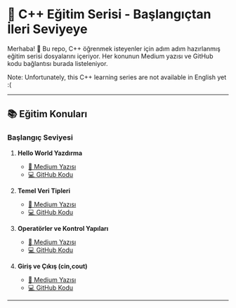 # 🚀 C++ Eğitim Serisi - Başlangıçtan İleri Seviyeye

Merhaba! 👋 Bu repo, C++ öğrenmek isteyenler için adım adım hazırlanmış eğitim serisi dosyalarını içeriyor. Her konunun Medium yazısı ve GitHub kodu bağlantısı burada listeleniyor.

Note: Unfortunately, this C++ learning series are not available in English yet :(

---

## 📚 Eğitim Konuları

### Başlangıç Seviyesi

1. **Hello World Yazdırma**  
   - [📖 Medium Yazısı](https://medium.com/@emregokgedik/c-a-giri%C5%9F-ve-kurulum-9f6fe930029b)  
   - [💻 GitHub Kodu](https://github.com/emregokgedik/baslangictan-ileri-seviyeye-cpp/tree/main/01_helloworld)

2. **Temel Veri Tipleri**  
   - [📖 Medium Yazısı](https://medium.com/@emregokgedik/c-temelleri-de%C4%9Fi%C5%9Fkenler-ve-veri-tipleriyle-tan%C4%B1%C5%9F%C4%B1n-8ffca606d721)  
   - [💻 GitHub Kodu](https://github.com/emregokgedik/baslangictan-ileri-seviyeye-cpp/tree/main/02_variables_basics)

3. **Operatörler ve Kontrol Yapıları**  
   - [📖 Medium Yazısı](https://medium.com/@emregokgedik/c-ta-i%CC%87lerliyoruz-operat%C3%B6rler-ve-kontrol-yap%C4%B1lar%C4%B1-489eeda56ba5)  
   - [💻 GitHub Kodu](https://github.com/emregokgedik/baslangictan-ileri-seviyeye-cpp/tree/main/03_operators_and_control_structures)

4. **Giriş ve Çıkış (cin,cout)**  
   - [📖 Medium Yazısı](https://medium.com/@emregokgedik/c-ta-girdi-al%C4%B1yor-%C3%A7%C4%B1kt%C4%B1-veriyoruz-cin-cout-8677236f7e83)  
   - [💻 GitHub Kodu](https://github.com/emregokgedik/baslangictan-ileri-seviyeye-cpp/tree/main/04_input_output)

---
